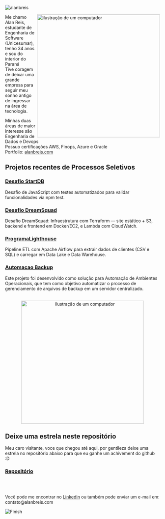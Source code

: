 
  <p align="left"> 
    <img src="https://komarev.com/ghpvc/?username=alanbreis&label=Profile%20views&color=0e75b6&style=flat" alt="alanbreis" /> 
  </p>

<img src="https://raw.githubusercontent.com/MicaelliMedeiros/micaellimedeiros/master/image/computer-illustration.png" alt="ilustração de um computador" min-width="400px" max-width="400px" width="400px" align="right">

<p align="left">
  Me chamo Alan Reis, estudante de Engenharia de Software (Unicesumar), tenho 34 anos e sou do interior do Paraná<br>
  Tive coragem de deixar uma grande empresa para seguir meu sonho antigo de ingressar na área de tecnologia.
</p>
<p align="left">
  Minhas duas áreas de maior interesse são Engenharia de Dados e Devops <br>
  Possuo certificações AWS, Finops, Azure e Oracle <br>
  Portfolio: <a href="https://alanbreis.com" target="_blank">alanbreis.com</a>
</p>




## Projetos recentes de Processos Seletivos

### [Desafio StartDB](https://github.com/AlanBReis/desafio-AlanBReis-2025)
Desafio de JavaScript com testes automatizados para validar funcionalidades via npm test.

### [Desafio DreamSquad](https://github.com/AlanBReis/desafio-dreamsquad)
Desafio DreamSquad: Infraestrutura com Terraform — site estático + S3, backend e frontend em Docker/EC2, e Lambda com CloudWatch.

### [ProgramaLighthouse](https://github.com/AlanBReis/ProgramaLighthouse)
Pipeline ETL com Apache Airflow para extrair dados de clientes (CSV e SQL) e carregar em Data Lake e Data Warehouse.

### [Automacao Backup](https://github.com/AlanBReis/automacao-backup)
Este projeto foi desenvolvido como solução para Automação de Ambientes Operacionais, que tem como objetivo automatizar o processo de gerenciamento de arquivos de backup em um servidor centralizado.
<br><br>

<p align="center">
<img src="https://cdn.pixabay.com/animation/2025/06/03/04/09/04-09-45-17_512.gif" alt="ilustração de um computador" min-width="400px" max-width="400px" width="400px" align="center">

## Deixe uma estrela neste repositório
Meu caro visitante, voce que chegou até aqui, por gentileza deixe uma estrela no repositório abaixo para que eu ganhe um achivement do github :D

### [Repositório](https://github.com/AlanBReis/AlanBReis)
</p>

<br><br>
<p align="left">
  Você pode me encontrar no <a href="https://www.linkedin.com/in/alanbreis/">LinkedIn</a> ou também pode enviar um e-mail em: contato@alanbreis.com
</p>


![Finish](https://github.com/user-attachments/assets/cc615144-f815-481a-b801-20b425c72fa9)







 
  
  

  



